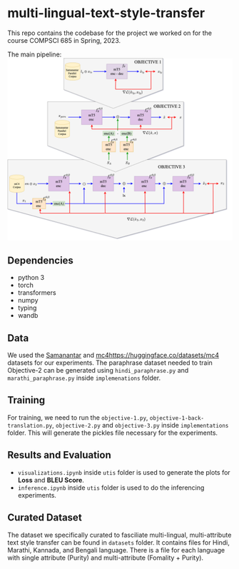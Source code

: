 # multi-lingual-text-style-transfer
This repo contains the codebase for the project we worked on for the course COMPSCI 685 in Spring, 2023. 

The main pipeline: 
![pipeline](https://github.com/Sriharsha-hatwar/multi-lingual-text-style-transfer/blob/main/pipeline.png)

## Dependencies
- python 3 
- torch 
- transformers
- numpy 
- typing
- wandb

## Data
We used the [Samanantar](https://huggingface.co/datasets/ai4bharat/samanantar) and [mc4]()https://huggingface.co/datasets/mc4 datasets for our experiments. The paraphrase dataset needed to train Objective-2 can be generated using `hindi_paraphrase.py` and `marathi_paraphrase.py` inside `implemenations` folder.

## Training
For training, we need to run the `objective-1.py`, `objective-1-back-translation.py`, `objective-2.py` and `objective-3.py` inside `implementations` folder. This will generate the pickles file necessary for the experiments. 

## Results and Evaluation
- `visualizations.ipynb` inside `utis` folder is used to generate the plots for **Loss** and **BLEU Score**. 
- `inference.ipynb` inside `utis` folder is used to do the inferencing experiments. 

## Curated Dataset
The dataset we specifically curated to fasciliate multi-lingual, multi-attribute text style transfer can be found in `datasets` folder. It contains files for Hindi, Marathi, Kannada, and Bengali language. There is a file for each language with single attribute (Purity) and multi-attribute (Fomality + Purity). 
